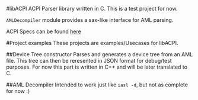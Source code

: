 #libACPI
ACPI Parser library written in C. This is a test project for now.

`AMLDecompiler` module provides a sax-like interface for AML parsing.

ACPI Specs can be found [here](http://www.acpi.info/DOWNLOADS/ACPI_5_Errata%20A.pdf)

#Project examples
These projects are examples/Usecases for libACPI.

##Device Tree constructor
Parses and generates a device tree from an AML file. This tree can then be reresented in JSON format for debug/test purposes. For now this part is written in C++ and will be later translated to C.

##AML Decompiler
Intended to work just like `iasl -d`, but not as complete for now :)








